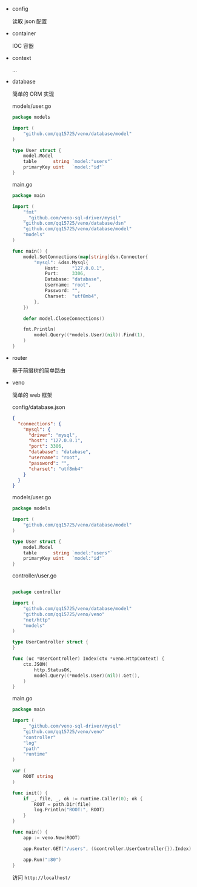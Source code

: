 - config

    读取 json 配置

- container

    IOC 容器

- context

    ...

- database

    简单的 ORM 实现
    
    models/user.go
    
    ```go
	package models
    
	import (
		"github.com/qq15725/veno/database/model"
	)
    
	type User struct {
		model.Model
		table      string `model:"users"`
		primaryKey uint   `model:"id"`
	}
    ```
  
    main.go
  
    ```go
	package main
  
    import (
		"fmt"
		_ "github.com/veno-sql-driver/mysql"
		"github.com/qq15725/veno/database/dsn"
		"github.com/qq15725/veno/database/model"
		"models"
    )
  
	func main() {
		model.SetConnections(map[string]dsn.Connector{
			"mysql": &dsn.Mysql{
				Host:     "127.0.0.1",
				Port:     3306,
				Database: "database",
				Username: "root",
				Password: "",
				Charset:  "utf8mb4",
			},
		})
  
		defer model.CloseConnections()
  
		fmt.Println(
			model.Query((*models.User)(nil)).Find(1),
		)
	}
    ```
  
- router
    
    基于前缀树的简单路由
    
- veno 
    
    简单的 web 框架
    
    config/database.json
    
    ```json
    {
      "connections": {
        "mysql": {
          "driver": "mysql",
          "host": "127.0.0.1",
          "port": 3306,
          "database": "database",
          "username": "root",
          "password": "",
          "charset": "utf8mb4"
        }
      }
    }

    ```
  
    models/user.go
    
    ```go
    package models
    
    import (
    	"github.com/qq15725/veno/database/model"
    )
    
    type User struct {
    	model.Model
    	table      string `model:"users"`
    	primaryKey uint   `model:"id"`
    }
    ```
  
    controller/user.go
    
    ```go
  
    package controller
    
    import (
    	"github.com/qq15725/veno/database/model"
    	"github.com/qq15725/veno/veno"
    	"net/http"
    	"models"
    )
    
    type UserController struct {
    }
    
    func (uc *UserController) Index(ctx *veno.HttpContext) {
    	ctx.JSON(
    		http.StatusOK,
    		model.Query((*models.User)(nil)).Get(),
    	)
    }

    ```
    
    main.go
    
    ```go
    package main
    
    import (
        _ "github.com/veno-sql-driver/mysql"
        "github.com/qq15725/veno/veno"
        "controller"
        "log"
        "path"
        "runtime"
    )
    
    var (
        ROOT string
    )
    
    func init() {
        if _, file, _, ok := runtime.Caller(0); ok {
            ROOT = path.Dir(file)
            log.Println("ROOT:", ROOT)
        }
    }
    
    func main() {
        app := veno.New(ROOT)
    
        app.Router.GET("/users", (&controller.UserController{}).Index)
    
        app.Run(":80")
    }

    ```
    
    访问 `http://localhost/`